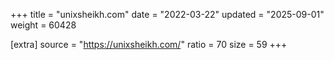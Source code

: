 +++
title = "unixsheikh.com"
date = "2022-03-22"
updated = "2025-09-01"
weight = 60428

[extra]
source = "https://unixsheikh.com/"
ratio = 70
size = 59
+++
